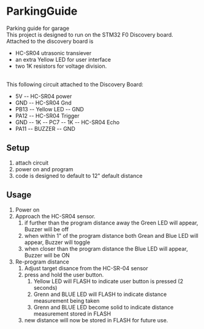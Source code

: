 # ParkingGuide
Parking guide for garage
<br>
This project is designed to run on the STM32 F0 Discovery board.  <br>
Attached to the discovery board is
<ul>
  <li> HC-SR04 utrasonic transiever
  <li> an extra Yellow LED for user interface
  <li> two 1K resistors for voltage division.
</ul>
<br>
This following circuit attached to the Discovery Board:<br>
<ul>
  <li> 5V -- HC-SR04 power
  <li> GND -- HC-SR04 Gnd
  <li> PB13 -- Yellow LED -- GND
  <li> PA12 -- HC-SR04 Trigger
  <li> GND -- 1K -- PC7 -- 1K -- HC-SR04 Echo
  <li> PA11 -- BUZZER -- GND
</ul>

## Setup
<ol>
  <li> attach circuit
  <li> power on and program
  <li> code is designed to default to 12" default distance
</ol>

## Usage
<ol>
  <li> Power on
  <li> Approach the HC-SR04 sensor.
    <ol>
      <li> if further than the program distance away the Green LED will appear, Buzzer will be off
      <li> when within 1" of the program distance both Grean and Blue LED will appear, Buzzer will toggle
      <li> when closer than the program distance the Blue LED will appear, Buzzer will be ON
    </ol>
  <li> Re-program distance
    <ol>
      <li> Adjust target disance from the HC-SR-04 sensor
      <li> press and hold the user button.
        <ol>
          <li> Yellow LED will FLASH to indicate user button is pressed (2 seconds)
          <li> Grenn and BLUE LED will FLASH to indicate distance measurement being taken
          <li> Grenn and BLUE LED become solid to indicate distance measurement stored in FLASH
        </ol>
      <li> new distance will now be stored in FLASH for future use.
    </ol>
</ol>
